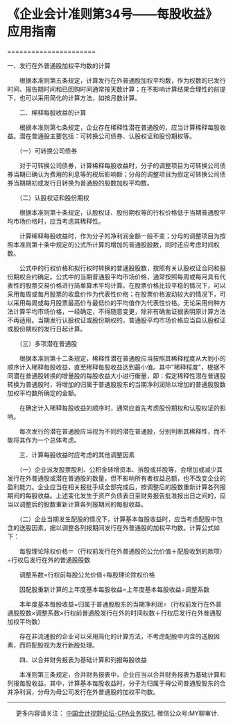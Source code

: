 ﻿# 《企业会计准则第34号——每股收益》应用指南
======================

一、发行在外普通股加权平均数的计算

　　根据本准则第五条规定，计算发行在外普通股加权平均数，作为权数的已发行时间、报告期时间和已回购时间通常按天数计算；在不影响计算结果合理性的前提下，也可以采用简化的计算方法，如按月数计算。

　　二、稀释每股收益的计算

　　根据本准则第七条规定，企业存在稀释性潜在普通股的，应当计算稀释每股收益。潜在普通股主要包括：可转换公司债券、认股权证和股份期权等。

　　（一）可转换公司债券

　　对于可转换公司债券，计算稀释每股收益时，分子的调整项目为可转换公司债券当期已确认为费用的利息等的税后影响额；分母的调整项目为假定可转换公司债券当期期初或发行日转换为普通股的股数加权平均数。

　　（二）认股权证和股份期权

　　根据本准则第十条规定，认股权证、股份期权等的行权价格低于当期普通股平均市场价格时，应当考虑其稀释性。

　　计算稀释每股收益时，作为分子的净利润金额一般不变；分母的调整项目为按照本准则第十条中规定的公式所计算的增加的普通股股数，同时还应考虑时间权数。

　　公式中的行权价格和拟行权时转换的普通股股数，按照有关认股权证合同和股份期权合约确定。公式中的当期普通股平均市场价格，通常按照每周或每月具有代表性的股票交易价格进行简单算术平均计算。在股票价格比较平稳的情况下，可以采用每周或每月股票的收盘价作为代表性价格；在股票价格波动较大的情况下，可以采用每周或每月股票最高价与最低价的平均值作为代表性价格。无论采用何种方法计算平均市场价格，一经确定，不得随意变更，除非有确凿证据表明原计算方法不再适用。当期发行认股权证或股份期权的，普通股平均市场价格应当自认股权证或股份期权的发行日起计算。

　　（三）多项潜在普通股

　　根据本准则第十二条规定，稀释性潜在普通股应当按照其稀释程度从大到小的顺序计入稀释每股收益，直至稀释每股收益达到最小值。其中"稀释程度"，根据不同潜在普通股转换的增量股的每股收益大小进行衡量，即：假定稀释性潜在普通股转换为普通股时，将增加的归属于普通股股东的当期净利润除以增加的普通股股数加权平均数所确定的金额。

　　在确定计入稀释每股收益的顺序时，通常应首先考虑股份期权和认股权证的影响。

　　每次发行的潜在普通股应当视为不同的潜在普通股，分别判断其稀释性，而不能将其作为一个总体考虑。

　　三、计算每股收益时应考虑的其他调整因素

　　（一）企业派发股票股利、公积金转增资本、拆股或并股等，会增加或减少其发行在外普通股或潜在普通股的数量，但不影响所有者权益总额，也不改变企业的盈利能力。企业应当在相关报批手续全部完成后，按调整后的股数重新计算各列报期间的每股收益。上述变化发生于资产负债表日至财务报告批准报出日之间的，应当以调整后的股数重新计算各列报期间的每股收益。

　　（二）企业当期发生配股的情况下，计算基本每股收益时，应当考虑配股中包含的送股因素，据以调整各列报期间发行在外普通股的加权平均数。计算公式如下：

　　每股理论除权价格＝（行权前发行在外普通股的公允价值＋配股收到的款项）÷行权后发行在外的普通股股数

　　调整系数\=行权前每股公允价值÷每股理论除权价格

　　因配股重新计算的上年度基本每股收益\=上年度基本每股收益÷调整系数

　　本年度基本每股收益\=归属于普通股股东的当期净利润÷（行权前发行在外普通股股数×调整系数×行权前普通股发行在外的时间权数＋行权后发行在外普通股加权平均数）

　　存在非流通股的企业可以采用简化的计算方法，不考虑配股中内含的送股因素，而将配股视为发行新股处理。

　　四、以合并财务报表为基础计算和列报每股收益

　　本准则第三条规定，合并财务报表中，企业应当以合并财务报表为基础计算和列报每股收益。其中，计算基本每股收益时，分子为归属于母公司普通股股东的合并净利润，分母为母公司发行在外普通股的加权平均数。

* * *

     更多内容请关注： [中国会计视野论坛-CPA业务探讨.](https://bbs.esnai.com/thread-5354530-1-3.html) 微信公众号:MY聊审计.